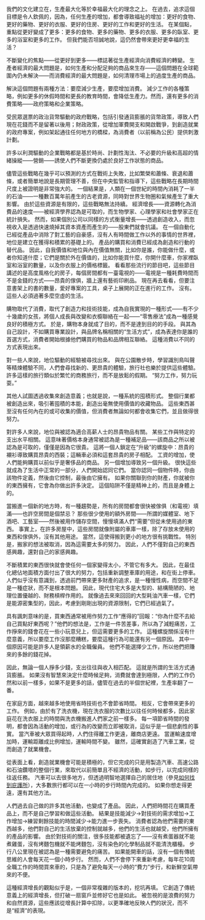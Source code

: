 我們的文化建立在，生產最大化等於幸福最大化的理念之上。
在過去，追求這個目標是令人欽佩的，因為，任何生產的增加，都會導致福祉的增加：更好的食物、更好的藥物、更好的衣服、更好的住房、更好的工作和更好的生活。
在某個點，重點從更好變成了更多：更多的食物、更多的藥物、更多的衣服、更多的臥室、更多的浴室和更多的工作。
但我們能否坦誠地說，這仍然會帶來更好更幸福的生活？

不斷變化的焦點——從更好到更多——標誌著從生產經濟向消費經濟的轉變。
生產者經濟的最大問題是，如何生產和分配足夠的商品來生存——這個問題在全球範圍內仍未解決——而消費經濟的最大問題是，如何清理市場上的過度生產的商品。

解決這個問題有兩種方法：要麼減少生產，要麼增加消費。
減少工作的各種策略，例如更多的休假時間和更長的教育時間，會降低生產力。然而，還有更多的消費策略——政府策略和企業策略。

受民眾選票的政治貨幣驅動的政府戰略，包括引發通貨膨脹的貨幣政策，導致人們現在花錢而不是留著以後用；財政政策，從增加軍費開支和開啟戰爭，到創造就業的政府專案，例如架起通往任何地方的橋樑，為消費者（以前稱為公民）提供刺激計劃。

許多以利潤驅動的企業戰略都是基於時尚、計劃性淘汰、不必要的升級和高超的情緒操縱——營銷——誘使人們不斷更換仍處於良好工作狀態的商品。

儘管這些戰略在幾乎可以預測的方式在戰術上失敗，比如繁榮和蕭條、衰退和蕭條，或者簡單地說是長期管理不善，但在中央監管和指導下，這些戰略在長期時間尺度上被證明是非常強大的。
一個結果是，人類在一個世紀的時間內消耗了一半的石油——一種數百萬年前產生的古老資源，同時對世界生物圈和氣候產生了重大影響。
由於這些資源是有限的，這些戰略無法持續。 
經濟增長——資源轉化為消費品的速度——被經濟學界認為是可取的，而生物學家、心理學家和社會學家正在統計損失。
然而，如果個別公司以同樣的方式衡量增長——透過創造收入，而忽視收入是透過快速燒掉其資本資產而產生的——股東們就會抗議。
在一個自動化已經從產品中消除了對工藝的自豪感，沒有人有時間做工作以外的事情的世界裡，地位是建立在獲得和積累的基礎上的。
產品的購買和消費已經成為創造和行動的替代品。
因此，自我價值和地位與內在價值無關，比如你是誰，你能做什麼，或者你知道什麼；它們是關於外在價值的，比如你能買什麼，你開什麼車，你家裡臥室和浴室的數量，以及你衣服上的價格標籤。
看看那些流行的節目吧，這些節目講述的是高度風格化的房子，每個房間都有一臺電視的——電視是一種耗費時間而不是金錢的方式——昂貴的傢俱，牆上還有藝術印刷品。
現在再去看看，但要注意書架上的書的數量，愛好專案的工具，桌子上展開的正在進行的工作。
沒有。
這些人必須過著多麼空虛的生活。

購物取代了消費，取代了創造力和技術技能，成為自我實現的一種形式——有不少十幾歲的女孩，將個人成長與改變和衣櫥聯絡在一起——“零售療法”成為一種感覺良好的積極方式。
於是，購物本身就成了目的，而不是達到目的的手段。
與其為自己設計，不如購買專業設計，與品牌名稱相關的“生活方式”，成為表達你是誰的首選方式，消費者開始根據他們購買的物品和品牌相互聯絡。
這種消費以不同的方式表現出來。

對一些人來說，地位驅動的經驗被尋找出來。
與在公園散步時，學習識別鳥叫聲等精煉體驗不同，人們會尋找新的、更昂貴的體驗，旅行社也樂於提供這些體驗。
許多這樣的旅行類似於繁忙的商務旅行，而不是放鬆的假期。
“努力工作，努力玩耍。”

其他人試圖透過收集來創造意義；也就是說，一種系統的囤積形式。
整個行業都被創造出來，吸引著囤積的本能，創造出毫無使用價值的收藏物品。
這些東西甚至沒有任何內在的或可收集的價值，但消費者無論如何都會收集它們，並且做得很努力。

對許多人來說，地位與被認為適合高薪人士的昂貴物品有關。
某些工作與特定的支出水平相關。
這意味著價格本身通常被認為是一種補足品——該商品之所以被認為是可取的，僅僅是因為它很貴。
這將一個人鎖定在“升級”的螺旋中：昂貴的襯衫導致購買昂貴的西裝；這輛車必須和這套昂貴的房子相配。
工資的增加，使人們能夠購買以前似乎是奢侈品的商品。
另一個增加導致另一個升級。
很快這些就成為了生活中正常的一部分，人們開始認同它們。
當你認同一個物件時，你由該物件定義，然後由它控制，最後由它擁有。
如果你關聯到你的財產，你就被你的東西擁有，它會為你做出許多決定。
這個陷阱不僅是精神上的，而且是身體上的。

當搬進一個新的地方時，有一種趨勢是，所有的房間都會很快被傢俱（和電視）填滿——也許空房間是個禁忌？
那些很少使用的額外房間——所謂的媒體室、地下酒吧、工藝室——然後被用作儲存空間，慢慢填滿人們“需要”但從未使用過的東西。
事實上，在許多房屋中，這些房間就像附屬的車庫一樣，除了存放未使用的東西和傢俱外，沒有其他用途。
當然，這使得搬到更小的地方很有挑戰性。
特別是，搬家的想法被取消，因為這需要太多的努力。
因此，人們不僅對自己的東西感興趣，還對自己的家感興趣。

不斷積累的東西很快就會使任何一個家變得太小，不管它有多大。
因此，在最佳化總佔地面積方面付出了很大的努力，包括重新調整車庫的用途，和在街上停車。
人們似乎沒有意識到，透過前門帶來更多財產的追求，是一種慢性病，而空間不足是一種症狀，而不是根本問題。
因此，現代住宅大多是大型的、結構簡陋的、地理位置優越的、財務槓桿作用的。
就像過去來來回回的大型耗油汽車一樣，它們是能源密集型的，因此，考慮到剛剛出現的資源限制，它們已經過氣了。

具有諷刺意味的是，買東西通常被用作努力工作“應得的”回報：“你為什麼不去給自己買點好東西呢？”他們的想法是，工作是一件苦差事，所以為了減輕痛苦，工作掙來的錢會花在一些小玩意兒上，但這需要更多的工作。
這種螺旋關係沒有什麼意義，所以要麼工作沒那麼糟糕，要麼這種行為可能還有另一個原因。
其中一個原因可能是許多人是領薪水的全職僱員。
他們不能選擇少工作，所以他們把賺來的多餘的錢花掉。

因此，無論一個人掙多少錢，支出往往與收入相匹配。
這就是所謂的生活方式通貨膨脹。
如果沒有智慧來決定什麼時候足夠，消費就會達到極限，人們的工作仍然和以前一樣多，如果不是更多的話，儘管在過去的半個世紀裡，生產率翻了一番。

在家庭方面，越來越多地使用省時技術也不會節省時間。
相反，它會帶來更多的工作。
例如，由於有了洗衣機，現在洗衣服的次數比以往任何時候都多，因此家庭花在洗衣服上的時間與洗衣機搬進人們家之前一樣多。
每一項節省時間的發明，都會因為活動的增加，或行為的改變而立即被取消，這似乎是一個悲劇性的事實。
當汽車被大眾買得起時，人們住得離工作更遠，離商店更遠。
當運輸速度增加時，運輸距離成比例增加，運輸時間不變。
雖然，這確實創造了汽車工業，從而創造了就業機會。

從表面上看，創造就業機會可能是積極的，但它完成的只是用製造汽車、高速公路和石油鑽塔的整個行業，來取代以前簡單且不經濟的活動，如步行，以完成同樣的往返任務。
汽車可以去很多地方，但透過明智地選擇自己的居住地（參見[如何找到庇護所]()），大多數旅行都可以在一小時的步行時間內完成的。
如果你想走得更遠，還有其他方法。

人們過去自己做的許多其他活動，也變成了產品。
因此，人們把時間花在購買產品上，而不是自己學習和做這些活動。
結果是技能減少->對技術的需求增加->工作增加->練習剩餘技能的時間減少->能力進一步喪失。
消費者認為他們需要的東西越多，他們對自己的生活放棄的控制就越多，他們的生活也就越受，他們所擁有的產品的影響。
由於對技術的關注，很多技能都被遺忘了——沒有煮蛋器就不能煮雞蛋，沒有烤麵包機就不能烤麵包，沒有染色的化學制品就不能清洗櫃檯。
步行八公里現在被認為是一種需要避免的痛苦。
如果能開車的話，沒有一個有傳統思維的人會每天花一個小時步行。
然而，人們不會停下來重新考慮，每年花10周全職工作的時間買來車的，只是為了避免每天一小時的“費力”步行，和新鮮空氣帶來的不便。

這種經濟增長的觀點似乎是，一個非常複雜的版本的，挖坑再填。
它創造了傳統意義上的經濟增長，但打破一扇窗戶並修好它也是如此。
被忽視的是浪費的努力和自然資源，這些應該從增長計算中扣除，以更準確地反映人們的狀況，而不是“經濟”的表現。